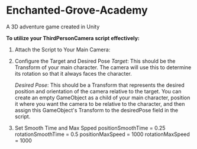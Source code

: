 # Enchanted-Grove-Academy
A 3D adventure game created in Unity

**To utilize your ThirdPersonCamera script effectively:**

1. Attach the Script to Your Main Camera:

2. Configure the Target and Desired Pose
    *Target*: This should be the Transform of your main character. The camera will use this to determine its rotation so that it always faces the character.

    *Desired Pose*: This should be a Transform that represents the desired position and orientation of the camera relative to the target. You can create an empty GameObject as a child of your main character, position it where you want the camera to be relative to the character, and then assign this GameObject's Transform to the desiredPose field in the script.

3. Set Smooth Time and Max Spped 
    positionSmoothTime = 0.25
    rotationSmoothTime = 0.5
    positionMaxSpeed = 1000
    rotationMaxSpeed = 1000




